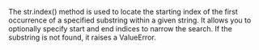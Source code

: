 The str.index() method is used to locate the starting index of the first occurrence of a specified substring within a given string.  It allows you to optionally specify start and end indices to narrow the search. If the substring is not found, it raises a ValueError.
